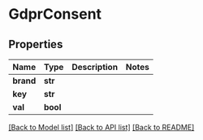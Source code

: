 # GdprConsent

## Properties
Name | Type | Description | Notes
------------ | ------------- | ------------- | -------------
**brand** | **str** |  | 
**key** | **str** |  | 
**val** | **bool** |  | 

[[Back to Model list]](../README.md#documentation-for-models) [[Back to API list]](../README.md#documentation-for-api-endpoints) [[Back to README]](../README.md)


